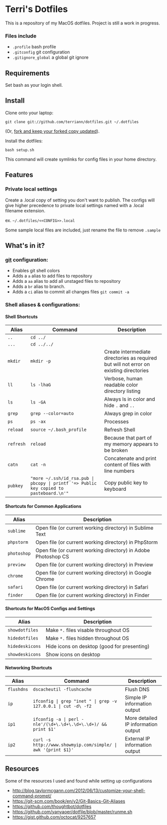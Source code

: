 # Terri's Dotfiles

This is a repository of my MacOS dotfiles. Project is still a work in progress.

### Files include

* `.profile` bash profile
* `.gitconfig` git configuration
* `.gitignore_global` a global git ignore

Requirements
------------
Set bash as your login shell.

Install
-------
Clone onto your laptop:

    git clone git://github.com/terriann/dotfiles.git ~/.dotfiles

(Or, [fork and keep your forked copy
updated](https://help.github.com/articles/syncing-a-fork/)).

Install the dotfiles:

    bash setup.sh

This command will create symlinks for config files in your home directory.

Features
-------
### Private local settings

Create a .local copy of setting you don't want to publish. The configs will give higher precedence to private local settings named with a .local filename extension.

ex. `~/.dotfiles/<<CONFIG>>.local`

Some sample local files are included, just rename the file to remove `.sample`

What's in it?
-------------

### [git](http://git-scm.com/) configuration:

* Enables git shell colors
* Adds a `a` alias to add files to repository
* Adds a `aa` alias to add all unstaged files to repository
* Adds a `br` alias to branch.
* Adds a `ci` alias to commit all changes files `git commit -a`


### Shell aliases & configurations:

#### Shell Shortcuts

|   Alias    | Command      | Description   |
|---    |---    |---    |
|   `..`    |    `cd ../`   |       |
|   `...`    |   `cd ../../`    |       |
|   `mkdir`    |   `mkdir -p`    |   Create intermediate directories as required but will not error on existing directories    |
|   `ll`    |   `ls -lhaG`    |    Verbose, human readable color directory listing  |
|   `ls`    |   `ls -GA`    |   Always ls in color and hide `.` and `..`    |
|   `grep`    |   `grep --color=auto`    |    Always grep in color   |
|   `ps`    |   `ps -ax`    |   Processes    |
|   `reload`    |   `source ~/.bash_profile`    |   Refresh Shell    |
|   `refresh`    |   `reload`    |    Because that part of my memory appears to be broken   |
|   `catn`    |   `cat -n`    |   Concatenate and print content of files with line numbers    |
|   `pubkey`    |   `"more ~/.ssh/id_rsa.pub \| pbcopy \| printf '=> Public key copied to pasteboard.\n'"`   |   Copy public key to keyboard    |

#### Shortcuts for Common Applications

|   Alias   |   Description     |
|---    |---    |
|   `sublime`    |    Open file (or current working directory) in Sublime Text    |
|   `phpstorm`    |    Open file (or current working directory) in PhpStorm    |
|   `photoshop`    |    Open file (or current working directory) in Adobe Photoshop CS    |
|   `preview`    |    Open file (or current working directory) in Preview    |
|   `chrome`    |    Open file (or current working directory) in Google Chrome    |
|   `safari`    |    Open file (or current working directory) in Safari    |
|   `finder`    |    Open file (or current working directory) in Finder    |

#### Shortcuts for MacOS Configs and Settings

|   Alias   | Description   |
|---     |---    |
|   `showdotfiles`    |   Make `*.` files visable throughout OS   |
|   `hidedotfiles`    |   Make `*.` files hidden throughout OS   |
|   `hidedeskicons`    |   Hide icons on desktop (good for presenting)   |
|   `showdeskicons`    |   Show icons on desktop   |

#### Networking Shortcuts

|   Alias    | Command      | Description   |
|---    |---    |---    |
|   `flushdns`    |   `dscacheutil -flushcache`    |   Flush DNS    |
|   `ip`    |   `ifconfig \| grep "inet " \| grep -v 127.0.0.1 \| cut -d\ -f2`    |   Simple IP information output    |
|   `ip1`    |   `ifconfig -a \| perl -nle'/(\d+\.\d+\.\d+\.\d+)/ && print $1'`    |   More detailed IP information output    |
|   `ip2`    |   `curl -s http://www.showmyip.com/simple/ \| awk '{print $1}'`    |   External IP information output    |

## Resources

Some of the resources I used and found while setting up configurations

* http://blog.taylormcgann.com/2012/06/13/customize-your-shell-command-prompt/
* https://git-scm.com/book/en/v2/Git-Basics-Git-Aliases 
* https://github.com/thoughtbot/dotfiles
* https://github.com/yanyaoer/dotfile/blob/master/runme.sh
* https://gist.github.com/octocat/9257657
